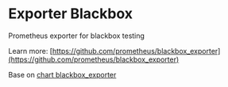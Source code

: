 # Exporter Blackbox 

Prometheus exporter for blackbox testing

Learn more: [https://github.com/prometheus/blackbox_exporter](https://github.com/prometheus/blackbox_exporter)

Base on [chart blackbox_exporter](https://github.com/helm/charts/tree/master/stable/prometheus-blackbox-exporter)

